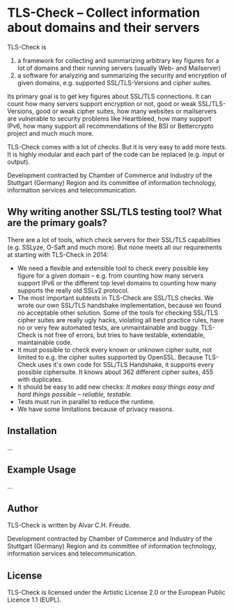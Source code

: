 # TLS-Check – Collect information about domains and their servers

TLS-Check is 

1. a framework for collecting and summarizing arbitrary key figures for a lot of domains and their running servers (usually Web- and Mailserver) 
2. a software for analyzing and summarizing the security and encryption of given domains, e.g. supported SSL/TLS-Versions and cipher suites.

Its primary goal is to get key figures about SSL/TLS connections. It can count how many servers support encryption or not, good or weak SSL/TLS-Versions, good or weak cipher suites, how many websites or mailservers are vulnerable to security problems like Heartbleed, how many support IPv6, how many support all recommendations of the BSI or Bettercrypto project and much much more.

TLS-Check comes with a lot of checks. But it is very easy to add more tests. It is highly modular and each part of the code can be replaced (e.g. input or output).

Development contracted by Chamber of Commerce and Industry of the Stuttgart (Germany) Region and its committee of information technology, information services and telecommunication.


## Why writing another SSL/TLS testing tool? What are the primary goals?

There are a lot of tools, which check servers for their SSL/TLS capabilities (e.g. SSLyze, O-Saft and much more). But none meets all our requirements at starting with TLS-Check in 2014:

* We need a flexible and extensible tool to check every possible key figure for a given domain – e.g. from counting how many servers support IPv6 or the different top level domains to counting how many supports the really old SSLv2 protocol.
* The most important subtests in TLS-Check are SSL/TLS checks. We wrote our own SSL/TLS handshake implementation, because wo found no acceptable other solution. Some of the tools for checking SSL/TLS cipher suites are really ugly hacks, violating all best practice rules, have no or very few automated tests, are unmaintainable and buggy. TLS-Check is not free of errors, but tries to have testable, extendable, maintainable code.
* It must possible to check every known or unknown cipher suite, not limited to e.g. the cipher suites supported by OpenSSL. Because TLS-Check uses it's own code for SSL/TLS Handshake, it supports every possible ciphersuite. It knows about 362 different cipher suites, 455 with duplicates.
* It should be easy to add new checks: *It makes easy things easy and hard things possible – reliable, testable.*
* Tests must run in parallel to reduce the runtime.
* We have some limitations because of privacy reasons.

## Installation

…

## Example Usage

…

## Author

TLS-Check is written by Alvar C.H. Freude.

Development contracted by Chamber of Commerce and Industry of the Stuttgart (Germany) Region and its committee of information technology, information services and telecommunication.

## License 

TLS-Check is licensed under the Artistic License 2.0 or the European Public Licence 1.1 (EUPL).

